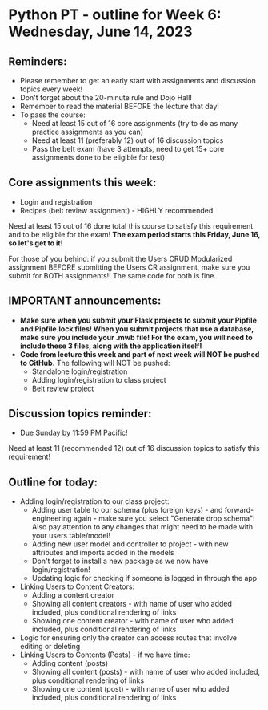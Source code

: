 # Python PT - outline for Week 6: Wednesday, June 14, 2023

## Reminders:
- Please remember to get an early start with assignments and discussion topics every week!
- Don't forget about the 20-minute rule and Dojo Hall!
- Remember to read the material BEFORE the lecture that day!
- To pass the course:
    - Need at least 15 out of 16 core assignments (try to do as many practice assignments as you can)
    - Need at least 11 (preferably 12) out of 16 discussion topics
    - Pass the belt exam (have 3 attempts, need to get 15+ core assignments done to be eligible for test)

## Core assignments this week:
- Login and registration
- Recipes (belt review assignment) - HIGHLY recommended

Need at least 15 out of 16 done total this course to satisfy this requirement and to be eligible for the exam!  **The exam period starts this Friday, June 16, so let's get to it!**

For those of you behind: if you submit the Users CRUD Modularized assignment BEFORE submitting the Users CR assignment, make sure you submit for BOTH assignments!!  The same code for both is fine.

## IMPORTANT announcements:
- **Make sure when you submit your Flask projects to submit your Pipfile and Pipfile.lock files!  When you submit projects that use a database, make sure you include your .mwb file!  For the exam, you will need to include these 3 files, along with the application itself!**
- **Code from lecture this week and part of next week will NOT be pushed to GitHub.**  The following will NOT be pushed:
    - Standalone login/registration
    - Adding login/registration to class project
    - Belt review project

## Discussion topics reminder:
- Due Sunday by 11:59 PM Pacific!

Need at least 11 (recommended 12) out of 16 discussion topics to satisfy this requirement!

## Outline for today:
- Adding login/registration to our class project:
    - Adding user table to our schema (plus foreign keys) - and forward-engineering again - make sure you select "Generate drop schema"!  Also pay attention to any changes that might need to be made with your users table/model!
    - Adding new user model and controller to project - with new attributes and imports added in the models
    - Don't forget to install a new package as we now have login/registration! 
    - Updating logic for checking if someone is logged in through the app
- Linking Users to Content Creators:
    - Adding a content creator
    - Showing all content creators - with name of user who added included, plus conditional rendering of links
    - Showing one content creator - with name of user who added included, plus conditional rendering of links
- Logic for ensuring only the creator can access routes that involve editing or deleting
- Linking Users to Contents (Posts) - if we have time:
    - Adding content (posts)
    - Showing all content (posts) - with name of user who added included, plus conditional rendering of links
    - Showing one content (post) - with name of user who added included, plus conditional rendering of links